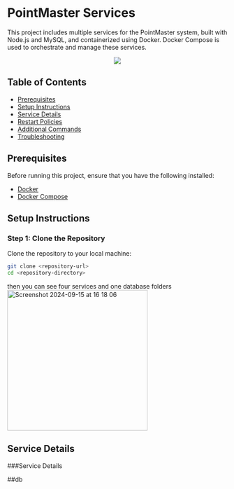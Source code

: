 # PointMaster Services
<div>
This project includes multiple services for the PointMaster system, built with Node.js and MySQL, and containerized using Docker. Docker Compose is used to orchestrate and manage these services.
</div>

<p align="center">
  <a href="https://badge.fury.io/js/electron-markdownify">
      <img src="https://github.com/user-attachments/assets/69ef0349-09d8-4085-a87a-8cfcd8f69852" >

  </a>
  
</p>


## Table of Contents

- [Prerequisites](#prerequisites)
- [Setup Instructions](#setup-instructions)
- [Service Details](#service-details)
- [Restart Policies](#restart-policies)
- [Additional Commands](#additional-commands)
- [Troubleshooting](#troubleshooting)

## Prerequisites

Before running this project, ensure that you have the following installed:

- [Docker](https://docs.docker.com/get-docker/)
- [Docker Compose](https://docs.docker.com/compose/install/)

## Setup Instructions

### Step 1: Clone the Repository

Clone the repository to your local machine:

```bash
git clone <repository-url>
cd <repository-directory>
```
then you can see four services and one database folders
<img width="321" alt="Screenshot 2024-09-15 at 16 18 06" src="https://github.com/user-attachments/assets/53f075b4-ea6f-470c-b56a-13881224d1f0">

## Service Details

###Service Details

##db



